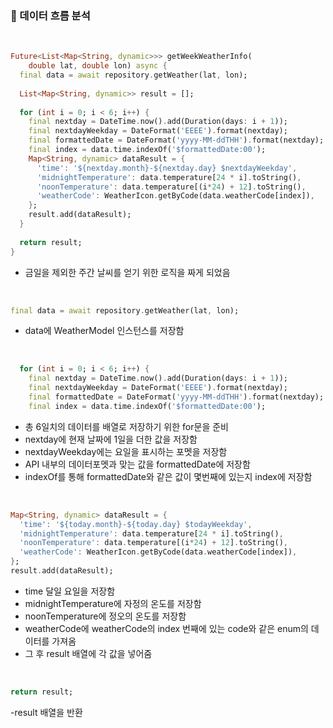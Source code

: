 ### 📄 데이터 흐름 분석
<br>

```dart
Future<List<Map<String, dynamic>>> getWeekWeatherInfo(  
    double lat, double lon) async {  
  final data = await repository.getWeather(lat, lon);  
  
  List<Map<String, dynamic>> result = [];  
  
  for (int i = 0; i < 6; i++) {  
    final nextday = DateTime.now().add(Duration(days: i + 1));  
    final nextdayWeekday = DateFormat('EEEE').format(nextday);  
    final formattedDate = DateFormat('yyyy-MM-ddTHH').format(nextday);  
    final index = data.time.indexOf('$formattedDate:00');  
    Map<String, dynamic> dataResult = {  
      'time': '${nextday.month}-${nextday.day} $nextdayWeekday',  
      'midnightTemperature': data.temperature[24 * i].toString(),  
      'noonTemperature': data.temperature[(i*24) + 12].toString(),  
      'weatherCode': WeatherIcon.getByCode(data.weatherCode[index]),  
    };  
    result.add(dataResult);  
  }  
  
  return result;  
}
```

- 금일을 제외한 주간 날씨를 얻기 위한 로직을 짜게 되었음
<br>

```dart
final data = await repository.getWeather(lat, lon);  
```
- data에 WeatherModel 인스턴스를 저장함
<br>

```dart
  for (int i = 0; i < 6; i++) {  
    final nextday = DateTime.now().add(Duration(days: i + 1));  
    final nextdayWeekday = DateFormat('EEEE').format(nextday);  
    final formattedDate = DateFormat('yyyy-MM-ddTHH').format(nextday);  
    final index = data.time.indexOf('$formattedDate:00');  
```
- 총 6일치의 데이터를 배열로 저장하기 위한 for문을 준비
- nextday에 현재 날짜에 1일을 더한 값을 저장함
- nextdayWeekday에는 요일을 표시하는 포멧을 저장함
- API 내부의 데이터포멧과 맞는 값을 formattedDate에 저장함
- indexOf를 통해 formattedDate와 같은 값이 몇번째에 있는지 index에 저장함
<br>

```dart
Map<String, dynamic> dataResult = {  
  'time': '${today.month}-${today.day} $todayWeekday',  
  'midnightTemperature': data.temperature[24 * i].toString(),  
  'noonTemperature': data.temperature[(i*24) + 12].toString(),  
  'weatherCode': WeatherIcon.getByCode(data.weatherCode[index]),  
};  
result.add(dataResult);
```
- time 달일 요일을 저장함
- midnightTemperature에 자정의 온도를 저장함
- noonTemperature에 정오의 온도를 저장함
- weatherCode에 weatherCode의 index 번째에 있는 code와 같은 enum의 데이터를 가져옴
- 그 후 result 배열에 각  값을 넣어줌
<br>

```dart
return result; 
```
-result 배열을 반환
